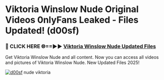 # Viktoria Winslow Nude Original Videos 0nlyFans Leaked - Files Updated! (d00sf)

<h3>🔴 CLICK HERE 🌐==►► <a href="https://tinyurl.com/5h6xmrr3" rel="nofollow">Viktoria Winslow Nude Updated Files</a></h3>

Get Viktoria Winslow Nude and all content. Now you can access all videos and pictures of Viktoria Winslow Nude. New Updated Files 2025!

[![d00sf](https://i.imgur.com/KVD873Z.gif)](https://tinyurl.com/5h6xmrr3)
nude viktoria